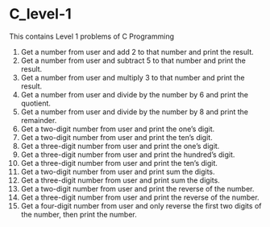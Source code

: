 # C_level-1
This contains Level 1 problems of C Programming
1. Get a number from user and add 2 to that number and print the result.
2. Get a number from user and subtract 5 to that number and print the result.
3. Get a number from user and multiply 3 to that number and print the result.
4. Get a number from user and divide by the number by 6 and print the quotient.
5. Get a number from user and divide by the number by 8 and print the remainder.
6. Get a two-digit number from user and print the one’s digit.
7. Get a two-digit number from user and print the ten’s digit.
8. Get a three-digit number from user and print the one’s digit.
9. Get a three-digit number from user and print the hundred’s digit.
10. Get a three-digit number from user and print the ten’s digit.
11. Get a two-digit number from user and print sum the digits.
12. Get a three-digit number from user and print sum the digits.
13. Get a two-digit number from user and print the reverse of the number.
14. Get a three-digit number from user and print the reverse of the number.
15. Get a four-digit number from user and only reverse the first two digits of the number, then print the number.
